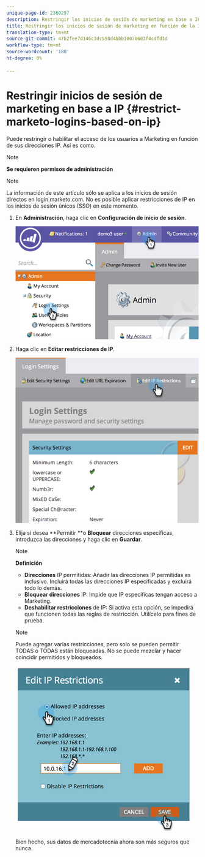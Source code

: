 ```yaml
---
unique-page-id: 2360297
description: Restringir los inicios de sesión de marketing en base a IP - Documentos de marketing - Documentación del producto
title: Restringir los inicios de sesión de marketing en función de la IP
translation-type: tm+mt
source-git-commit: 47b2fee7d146c3dc558d4bbb10070683f4cdfd3d
workflow-type: tm+mt
source-wordcount: '180'
ht-degree: 0%

---
```



# Restringir inicios de sesión de marketing en base a IP {#restrict-marketo-logins-based-on-ip}

Puede restringir o habilitar el acceso de los usuarios a Marketing en función de sus direcciones IP. Así es como.

>[!NOTE]
>
>**Se requieren permisos de administración**

>[!NOTE]
>
>La información de este artículo sólo se aplica a los inicios de sesión directos en login.marketo.com. No es posible aplicar restricciones de IP en los inicios de sesión únicos (SSO) en este momento.

1. En **Administración**, haga clic en **Configuración de inicio de sesión**.

   ![](assets/image2014-9-16-12-3a57-3a56.png)

1. Haga clic en **Editar restricciones de IP**.

   ![](assets/image2014-9-16-12-3a58-3a13.png)

1. Elija si desea **Permitir **o **Bloquear** direcciones específicas, introduzca las direcciones y haga clic en **Guardar**.

   >[!NOTE]
   >
   >**Definición**
   >
   >    
   >    
   >    * **Direcciones** IP permitidas: Añadir las direcciones IP permitidas es inclusivo. Incluirá todas las direcciones IP especificadas y excluirá todo lo demás.
   >    * **Bloquear direcciones** IP: Impide que IP específicas tengan acceso a Marketing.
   >    * **Deshabilitar restricciones** de IP: Si activa esta opción, se impedirá que funcionen todas las reglas de restricción. Utilícelo para fines de prueba.


   >[!NOTE]
   >
   >
   >Puede agregar varias restricciones, pero solo se pueden permitir TODAS o TODAS están bloqueadas. No se puede mezclar y hacer coincidir permitidos y bloqueados.

   ![](assets/image2014-9-16-13-3a9-3a40.png)

   Bien hecho, sus datos de mercadotecnia ahora son más seguros que nunca.


